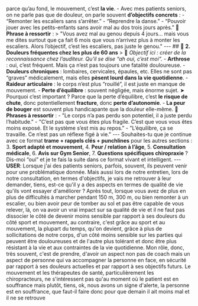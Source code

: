 parce qu’au fond, le mouvement, c’est **la vie**. - Avec mes patients seniors, on ne parle pas que de douleur, on parle souvent **d’objectifs concrets** : - “Remonter les escaliers sans s’arrêter.” - “Reprendre la danse.” - “Pouvoir jouer avec les petits-enfants sans avoir mal au dos trois jours après.” 🔁 **Phrase à ressortir** : > "Vous avez mal au genou depuis 4 jours… mais vous me dites surtout que ça fait 6 mois que vous n’arrivez plus à monter les escaliers. Alors l’objectif, c’est les escaliers, pas juste le genou." --- ## 🦴 **2. Douleurs fréquentes chez les plus de 60 ans** > 🧠 *Objectif ici : créer de la reconnaissance chez l’auditeur. Qu’il se dise “ah oui, c’est moi”.* - **Arthrose** : oui, c’est fréquent. Mais ça n’est pas toujours une fatalité douloureuse. - **Douleurs chroniques** : lombaires, cervicales, épaules, etc. Elles ne sont pas “graves” médicalement, mais elles **pèsent lourd dans la vie quotidienne**. - **Raideur articulaire** : le corps n’est plus “rouillé”, il est juste en manque de mouvement. - **Perte d’équilibre** : souvent négligée, mais énorme sujet. ➤ Pourquoi c’est important ? Parce que la perte d’équilibre, c’est **le risque de chute**, donc potentiellement **fracture**, donc **perte d’autonomie**. - **La peur de bouger** est souvent plus handicapante que la douleur elle-même. 🔁 **Phrases à ressortir** : - "Le corps n’a pas perdu son potentiel, il a juste perdu l’habitude." - "C’est pas que vous êtes plus fragile. C’est que vous vous êtes moins exposé. Et le système s’est mis au repos." - "L’équilibre, ça se travaille. Ce n’est pas un réflexe figé à vie." --- Souhaites-tu que je continue avec ce format **trame + rappels clés + punchlines** pour les autres sections : 3. **Sport adapté et mouvement**, 4. **Peur / relation à l’âge**, 5. **Consultation médicale**, 6. **Avis sur Gym Senior**, 7. **Questions spécifiques chiropraxie** ? Dis-moi “oui” et je te fais la suite dans ce format vivant et intelligent. --- **USER**: Lorsque j'ai des patients seniors, parfois, souvent, ils peuvent venir pour une problématique donnée. Mais aussi lors de notre entretien, lors de notre consultation, en termes d'objectifs, je vais me retrouver à leur demander, tiens, est-ce qu'il y a des aspects en termes de qualité de vie qu'ils vont essayer d'améliorer ? Après tout, lorsque vous avez de plus en plus de difficultés à marcher pendant 150 m, 300 m, ou bien remonter à un escalier, ou bien avoir peur de tomber au sol et pas être capable de vous relever, là, on va avoir un vrai impact sur sa qualité de vie et il ne faut pas dissocier le côté de devenir moins sensible par rapport à ses douleurs du côté sport et mouvement, au contraire, c'est grâce au sport et au mouvement, la plupart du temps, qu'on devient, grâce à plus de sollicitations de notre corps, d'un côté moins sensible sur les parties qui peuvent être douloureuses et de l'autre plus tolérant et donc être plus résistant à la vie et aux contraintes de la vie quotidienne. Mon rôle, donc, très souvent, c'est de prendre, d'avoir un aspect non pas de coach mais un aspect de personne qui va accompagner la personne en face, en sécurité par rapport à ses douleurs actuelles et par rapport à ses objectifs futurs. Le mouvement et les thérapeutes de santé, particulièrement les chiropracteurs, ne s'intéressent pas qu'au moment où le patient est en souffrance mais plutôt, tiens, ok, nous avons un signe d'alerte, la personne est en souffrance, que faut-il faire donc pour que demain il ait moins mal et il ne se retrouve